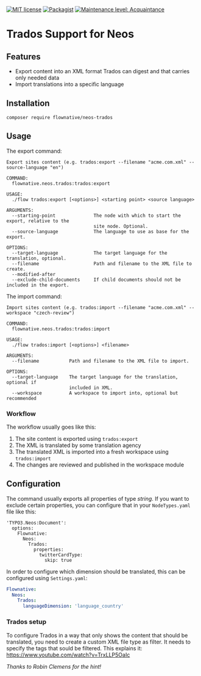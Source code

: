 [![MIT license](http://img.shields.io/badge/license-MIT-brightgreen.svg)](http://opensource.org/licenses/MIT)
[![Packagist](https://img.shields.io/packagist/v/flownative/neos-trados.svg)](https://packagist.org/packages/flownative/neos-trados)
[![Maintenance level: Acquaintance](https://img.shields.io/badge/maintenance-%E2%99%A1-ff69b4.svg)](https://www.flownative.com/en/products/open-source.html)

# Trados Support for Neos

## Features

* Export content into an XML format Trados can digest and that carries only needed data
* Import translations into a specific language

## Installation

`composer require flownative/neos-trados`

## Usage

The export command:

    Export sites content (e.g. trados:export --filename "acme.com.xml" --source-language "en")
    
    COMMAND:
      flownative.neos.trados:trados:export
    
    USAGE:
      ./flow trados:export [<options>] <starting point> <source language>
    
    ARGUMENTS:
      --starting-point              The node with which to start the export, relative to the
                                    site node. Optional.
      --source-language             The language to use as base for the export.
    
    OPTIONS:
      --target-language             The target language for the translation, optional.
      --filename                    Path and filename to the XML file to create.
      --modified-after
      --exclude-child-documents     If child documents should not be included in the export.

The import command:

    Import sites content (e.g. trados:import --filename "acme.com.xml" --workspace "czech-review")
    
    COMMAND:
      flownative.neos.trados:trados:import
    
    USAGE:
      ./flow trados:import [<options>] <filename>
    
    ARGUMENTS:
      --filename           Path and filename to the XML file to import.
    
    OPTIONS:
      --target-language    The target language for the translation, optional if
                           included in XML.
      --workspace          A workspace to import into, optional but recommended

### Workflow

The workflow usually goes like this:

1. The site content is exported using `trados:export`
2. The XML is translated by some translation agency
3. The translated XML is imported into a fresh workspace using `trados:import`
4. The changes are reviewed and published in the workspace module

## Configuration

The command usually exports all properties of type _string_. If you want to exclude
certain properties, you can configure that in your `NodeTypes.yaml` file like this:

    'TYPO3.Neos:Document':
      options:
        Flownative:
          Neos:
            Trados:
              properties:
                twitterCardType:
                  skip: true

In order to configure which dimension should be translated, this can be configured using `Settings.yaml`:

```yaml
Flownative:
  Neos:
    Trados:
      languageDimension: 'language_country'
```

### Trados setup

To configure Trados in a way that only shows the content that should be translated,
you need to create a custom XML file type as filter. It needs to specify the tags
that sould be filtered. This explains it: https://www.youtube.com/watch?v=TrxLLP5OaIc

_Thanks to Robin Clemens for the hint!_
